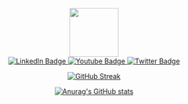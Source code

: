 <div id="header" align="center">
  <img src="https://media.giphy.com/media/M9gbBd9nbDrOTu1Mqx/giphy.gif" width="100"/>
  <div id="badges">
  <a href="your-linkedin-URL">
    <img src="https://img.shields.io/badge/LinkedIn-blue?style=for-the-badge&logo=linkedin&logoColor=white" alt="LinkedIn Badge"/>
  </a>
  <a href="your-youtube-URL">
    <img src="https://img.shields.io/badge/YouTube-red?style=for-the-badge&logo=youtube&logoColor=white" alt="Youtube Badge"/>
  </a>
  <a href="your-twitter-URL">
    <img src="https://img.shields.io/badge/Twitter-blue?style=for-the-badge&logo=twitter&logoColor=white" alt="Twitter Badge"/>
  </a>
</div>
  <img src="https://komarev.com/ghpvc/?username=RKOrtega94&style=flat-square&color=blue" alt=""/>

  [![GitHub Streak](https://github-readme-streak-stats.herokuapp.com?user=RKOrtega94&theme=dracula&hide_border=true&locale=es)](https://git.io/streak-stats)

  [![Anurag's GitHub stats](https://github-readme-stats.vercel.app/api?username=RKOrtega94)](https://github.com/RKOrtega94/)
</div>
